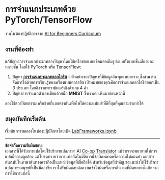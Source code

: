<!--
CO_OP_TRANSLATOR_METADATA:
{
  "original_hash": "e452d897efb9a89700f41021834cf6e5",
  "translation_date": "2025-08-29T09:11:52+00:00",
  "source_file": "lessons/3-NeuralNetworks/05-Frameworks/lab/README.md",
  "language_code": "th"
}
-->
# การจำแนกประเภทด้วย PyTorch/TensorFlow

งานในห้องปฏิบัติการจาก [AI for Beginners Curriculum](https://github.com/microsoft/ai-for-beginners)

## งานที่ต้องทำ

แก้ปัญหาการจำแนกประเภทสองปัญหาโดยใช้เครือข่ายแบบเชื่อมต่อเต็มรูปแบบทั้งแบบชั้นเดียวและหลายชั้น โดยใช้ PyTorch หรือ TensorFlow:

1. ปัญหา **[การจำแนกประเภทดอกไอริส](https://en.wikipedia.org/wiki/Iris_flower_data_set)** - ตัวอย่างของปัญหาที่มีข้อมูลอินพุตแบบตาราง ซึ่งสามารถจัดการได้ด้วยการเรียนรู้ของเครื่องแบบคลาสสิก เป้าหมายของคุณคือการจำแนกดอกไอริสออกเป็น 3 ประเภท โดยอิงจากพารามิเตอร์เชิงตัวเลข 4 ค่า
2. ปัญหาการจำแนกตัวเลขเขียนด้วยมือ **MNIST** ซึ่งเราเคยเห็นมาก่อนหน้านี้

ลองใช้สถาปัตยกรรมเครือข่ายที่แตกต่างกันเพื่อให้ได้ความแม่นยำที่ดีที่สุดที่คุณสามารถทำได้

## สมุดบันทึกเริ่มต้น

เริ่มต้นการทดลองในห้องปฏิบัติการโดยเปิด [LabFrameworks.ipynb](LabFrameworks.ipynb)

---

**ข้อจำกัดความรับผิดชอบ**:  
เอกสารนี้ได้รับการแปลโดยใช้บริการแปลภาษา AI [Co-op Translator](https://github.com/Azure/co-op-translator) แม้ว่าเราจะพยายามให้การแปลมีความถูกต้อง แต่โปรดทราบว่าการแปลอัตโนมัติอาจมีข้อผิดพลาดหรือความไม่แม่นยำ เอกสารต้นฉบับในภาษาต้นทางควรถือเป็นแหล่งข้อมูลที่เชื่อถือได้ สำหรับข้อมูลที่สำคัญ ขอแนะนำให้ใช้บริการแปลภาษามนุษย์ที่เป็นมืออาชีพ เราไม่รับผิดชอบต่อความเข้าใจผิดหรือการตีความที่ผิดพลาดซึ่งเกิดจากการใช้การแปลนี้